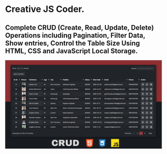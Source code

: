 # Creative JS Coder.

## Complete CRUD (Create, Read, Update, Delete) Operations including Pagination, Filter Data, Show entries, Control the Table Size Using HTML, CSS and JavaScript Local Storage.

<!-- Link Image -->
[![CRUD Operation Image](./img/CRUD%20with%20Pagination.png "CRUD Image")](https://abdul-rehman345.github.io/CRUD-Operation/)
